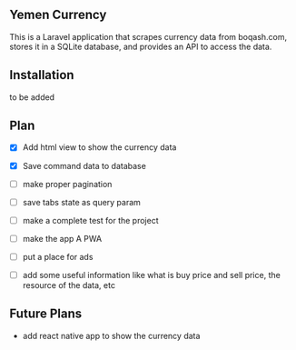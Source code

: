 ## Yemen Currency

This is a Laravel application that scrapes currency data from boqash.com, stores it in a SQLite database, and provides an API to access the data.

## Installation
to be added

## Plan
- [x] Add html view to show the currency data
- [x] Save command data to database
- [ ] make proper pagination
- [ ] save tabs state as query param
- [ ] make a complete test for the project
- [ ] make the app A PWA
- [ ] put a place for ads
- [ ] add some useful information like what is buy price and sell price, the resource of the data, etc


## Future Plans
- add react native app to show the currency data
